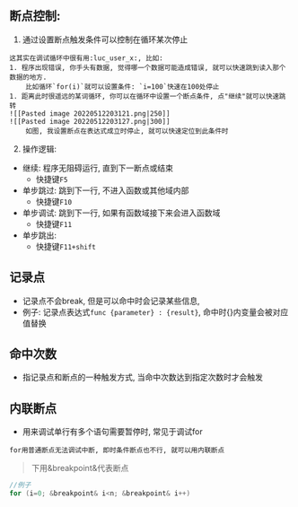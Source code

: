 ## 断点控制:
1. 通过设置断点触发条件可以控制在循环某次停止
```ad-info
这其实在调试循环中很有用:luc_user_x:, 比如:
1. 程序出现错误, 你手头有数据, 觉得哪一个数据可能造成错误, 就可以快速跳到读入那个数据的地方.
	比如循环`for(i)`就可以设置条件: `i=100`快速在100处停止
1. 距离此时很遥远的某词循环, 你可以在循环中设置一个断点条件, 点"继续"就可以快速跳转
![[Pasted image 20220512203121.png|250]]
![[Pasted image 20220512203127.png|300]]
	如图, 我设置断点在表达式成立时停止, 就可以快速定位到此条件时
```
2. 操作逻辑:
- 继续: 程序无阻碍运行, 直到下一断点或结束
	- 快捷键`F5`
- 单步跳过: 跳到下一行, 不进入函数或其他域内部
	- 快捷键`F10`
- 单步调试: 跳到下一行, 如果有函数域接下来会进入函数域
	- 快捷键`F11`
- 单步跳出: 
	- 快捷键`F11+shift`

## 记录点
- 记录点不会break, 但是可以命中时会记录某些信息, 
- 例子: 记录点表达式`func {parameter} : {result}`, 命中时{}内变量会被对应值替换

## 命中次数
- 指记录点和断点的一种触发方式, 当命中次数达到指定次数时才会触发

## 内联断点
- 用来调试单行有多个语句需要暂停时, 常见于调试for
```ad-danger
for用普通断点无法调试中断, 即时条件断点也不行, 就可以用内联断点
```
>下用&breakpoint&代表断点

```c
//例子
for (i=0; &breakpoint& i<n; &breakpoint& i++)
```